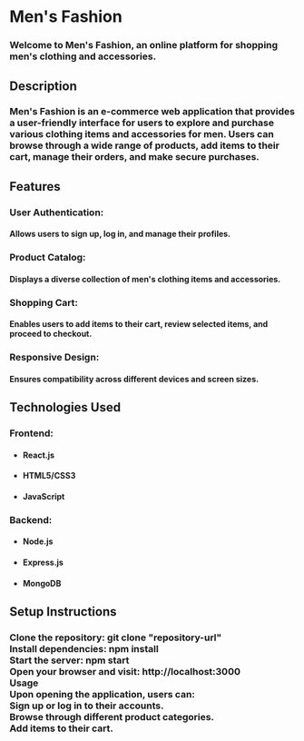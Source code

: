 <h1>Men's Fashion</h1>
<h3>Welcome to Men's Fashion, an online platform for shopping men's clothing and accessories.</h3>

<h2>Description</h2>
<h3>Men's Fashion is an e-commerce web application that provides a user-friendly interface for users to explore and purchase various clothing items and accessories for men. Users can browse through a wide range of products, add items to their cart, manage their orders, and make secure purchases.</h3>

<h2>Features</h2>
<h3>User Authentication:</h3> <h4>Allows users to sign up, log in, and manage their profiles.</h4>
<h3>Product Catalog:</h3> <h4>Displays a diverse collection of men's clothing items and accessories.</h4>
<h3>Shopping Cart:</h3> <h4>Enables users to add items to their cart, review selected items, and proceed to checkout.</h4>
<h3>Responsive Design:</h3> <h4>Ensures compatibility across different devices and screen sizes.</h4>

<h2>Technologies Used</h2>

<h3>Frontend:</h3>
<ul>
  <li><h4>React.js</h4></li>
  <li><h4>HTML5/CSS3</h4></li>
  <li><h4>JavaScript</h4></li>
</ul>

<h3>Backend:</h3>
<ul>
  <li><h4>Node.js</h4></li>
  <li><h4>Express.js</h4></li>
  <li><h4>MongoDB</h4></li>
</ul>

<h2>Setup Instructions</h2>
<h3>
Clone the repository: git clone "repository-url"</br>
Install dependencies: npm install</br>
Start the server: npm start</br>
Open your browser and visit: http://localhost:3000</br>
Usage</br>
Upon opening the application, users can:</br>
Sign up or log in to their accounts.</br>
Browse through different product categories.</br>
Add items to their cart.</br>
</h3>
